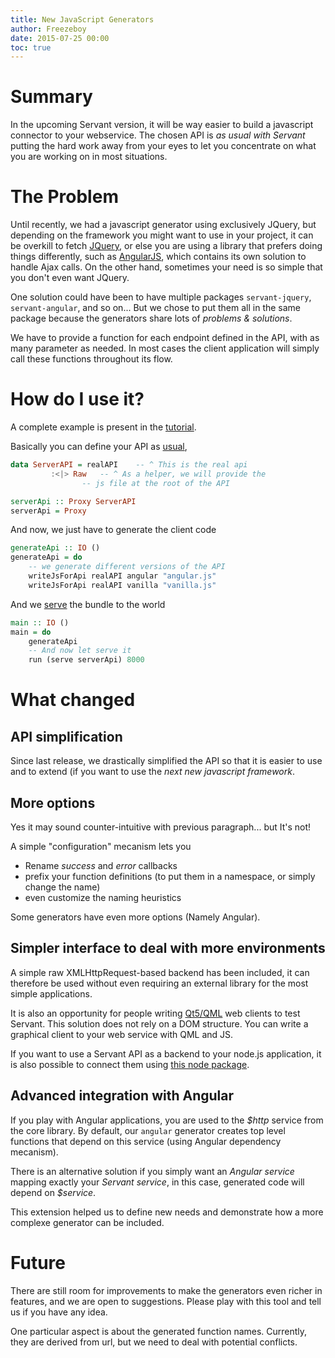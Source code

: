 ```yaml
---
title: New JavaScript Generators
author: Freezeboy
date: 2015-07-25 00:00
toc: true
---
```


# Summary

In the upcoming Servant version, it will be way easier to build a javascript
connector to your webservice. The chosen API is *as usual with Servant*
putting the hard work away from your eyes to let you concentrate on what you are
working on in most situations.

# The Problem

Until recently, we had a javascript generator using exclusively
JQuery, but depending on the framework you might want to use in your project,
it can be overkill to fetch [JQuery](http://jquery.org), or else you are using
a library that prefers doing things differently, such as 
[AngularJS](http://angular.io), which contains its own solution to handle
Ajax calls. On the other hand, sometimes your need is so simple that you don't even want JQuery.

One solution could have been to have multiple packages `servant-jquery`,
`servant-angular`, and so on... But we chose to put them all in the same
package because the generators share lots of *problems & solutions*.

We have to provide a function for each endpoint defined in the API, with as many
parameter as needed. In most cases the client application will simply call
these functions throughout its flow.

# How do I use it?

A complete example is present in the [tutorial](/tutorial/javascript.html).

Basically you can define your API as [usual](/tutorial/api-type.html),
``` haskell
data ServerAPI = realAPI    -- ^ This is the real api 
		 :<|> Raw   -- ^ As a helper, we will provide the
			    -- js file at the root of the API

serverApi :: Proxy ServerAPI
serverApi = Proxy
```

And now, we just have to generate the client code
``` haskell
generateApi :: IO ()
generateApi = do
	-- we generate different versions of the API
	writeJsForApi realAPI angular "angular.js"
	writeJsForApi realAPI vanilla "vanilla.js"
```

And we [serve](/tutorial/server.html) the bundle to the world
``` haskell
main :: IO ()
main = do
	generateApi
	-- And now let serve it
	run (serve serverApi) 8000
```

# What changed

## API simplification

Since last release, we drastically simplified the API so that it is easier
to use and to extend (if you want to use the *next new javascript framework*.

## More options

Yes it may sound counter-intuitive with previous paragraph... but It's not!

A simple "configuration" mecanism lets you

- Rename *success* and *error* callbacks
- prefix your function definitions (to put them in a namespace, or simply
change the name)
- even customize the naming heuristics

Some generators have even more options (Namely Angular).

## Simpler interface to deal with more environments

A simple raw XMLHttpRequest-based backend has been included, it can therefore
be used without even requiring an external library for the most simple applications.

It is also an opportunity for people writing [Qt5/QML](http://doc.qt.io/qt-5/qmlapplications.html)
web clients to test Servant. This solution does not rely on a DOM structure.
You can write a graphical client to your web service with QML and JS.

If you want to use a Servant API as a backend to your node.js application, it is
also possible to connect them using
[this node package](https://www.npmjs.com/package/xmlhttprequest).

## Advanced integration with Angular

If you play with Angular applications, you are used to the *$http* service from
the core library. By default, our `angular` generator creates top level functions
that depend on this service (using Angular dependency mecanism).

There is an alternative solution if you simply want an _Angular service_ mapping
exactly your _Servant service_, in this case, generated code will depend on
*$service*.

This extension helped us to define new needs and demonstrate how a more complexe
generator can be included.

# Future

There are still room for improvements to make the generators even richer in
features, and we are open to suggestions. Please play with this tool and tell
us if you have any idea.

One particular aspect is about the generated function names. Currently,
they are derived from url, but we need to deal with potential conflicts.
